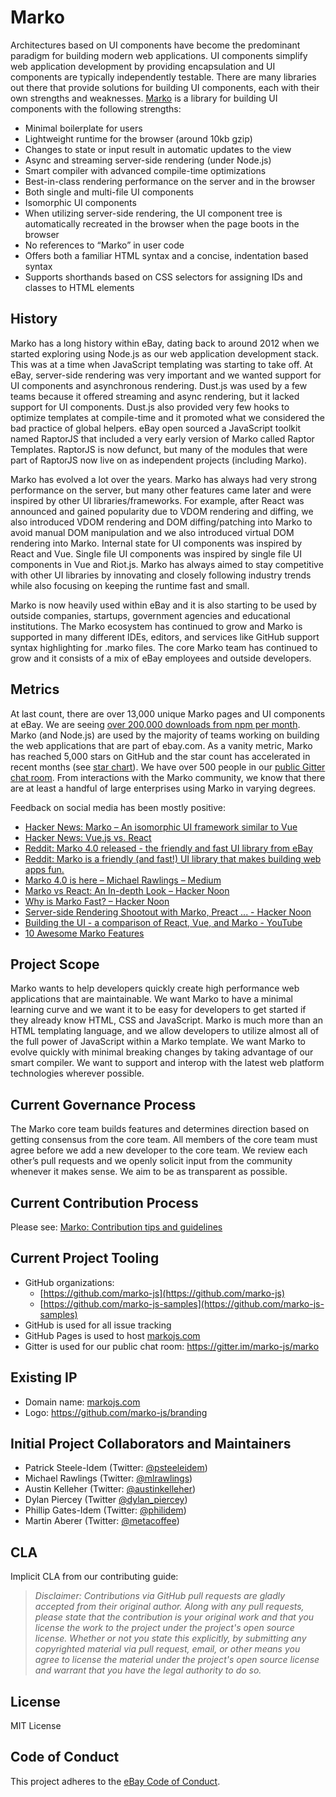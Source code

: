 # Marko

Architectures based on UI components have become the predominant paradigm for
building modern web applications. UI components simplify web application
development by providing encapsulation and UI components are typically
independently testable. There are many libraries out there that provide
solutions for building UI components, each with their own strengths and
weaknesses. [Marko](https://markojs.com/) is a library for building UI components
with the following strengths:

- Minimal boilerplate for users
- Lightweight runtime for the browser (around 10kb gzip)
- Changes to state or input result in automatic updates to the view
- Async and streaming server-side rendering (under Node.js)
- Smart compiler with advanced compile-time optimizations
- Best-in-class rendering performance on the server and in the browser
- Both single and multi-file UI components
- Isomorphic UI components
- When utilizing server-side rendering, the UI component tree is automatically
recreated in the browser when the page boots in the browser
- No references to “Marko” in user code
- Offers both a familiar HTML syntax and a concise, indentation based syntax
- Supports shorthands based on CSS selectors for assigning IDs and classes
to HTML elements

## History

Marko has a long history within eBay, dating back to around 2012 when we started
exploring using Node.js as our web application development stack. This was at a
time when JavaScript templating was starting to take off. At eBay, server-side
rendering was very important and we wanted support for UI components and
asynchronous rendering. Dust.js was used by a few teams because it offered
streaming and async rendering, but it lacked support for UI components. Dust.js
also provided very few hooks to optimize templates at compile-time and it
promoted what we considered the bad practice of global helpers. eBay open
sourced a JavaScript toolkit named RaptorJS that included a very early version
of Marko called Raptor Templates. RaptorJS is now defunct, but many of the
modules that were part of RaptorJS now live on as independent projects (including Marko).

Marko has evolved a lot over the years. Marko has always had very strong
performance on the server, but many other features came later and were inspired
by other UI libraries/frameworks. For example, after React was announced and
gained popularity due to VDOM rendering and diffing, we also introduced VDOM
rendering and DOM diffing/patching into Marko to avoid manual DOM manipulation
and we also introduced virtual DOM rendering into Marko. Internal state for UI
components was inspired by React and Vue. Single file UI components was inspired
by single file UI components in Vue and Riot.js. Marko has always aimed to stay
competitive with other UI libraries by innovating and closely following industry
trends while also focusing on keeping the runtime fast and small.

Marko is now heavily used within eBay and it is also starting to be used by
outside companies, startups, government agencies and educational institutions.
The Marko ecosystem has continued to grow and Marko is supported in many
different IDEs, editors, and services like GitHub support syntax highlighting
for .marko files. The core Marko team has continued to grow and it consists of a
mix of eBay employees and outside developers.

## Metrics

At last count, there are over 13,000 unique Marko pages and UI components at eBay.
We are seeing [over 200,000 downloads from npm per month](https://npm-stat.com/charts.html?package=marko).
Marko (and Node.js) are used by the majority of teams working on building the
web applications that are part of ebay.com. As a vanity metric, Marko has reached
5,000 stars on GitHub and the star count has accelerated in recent months
(see [star chart](https://starcharts.herokuapp.com/marko-js/marko)). We have over
500 people in our [public Gitter chat room](https://gitter.im/marko-js/marko).
From interactions with the Marko community, we know that there are at least a
handful of large enterprises using Marko in varying degrees.

Feedback on social media has been mostly positive:

- [Hacker News: Marko – An isomorphic UI framework similar to Vue](https://news.ycombinator.com/item?id=15057371)
- [Hacker News: Vue.js vs. React](https://news.ycombinator.com/item?id=15054009)
- [Reddit: Marko 4.0 released - the friendly and fast UI library from eBay](https://www.reddit.com/r/javascript/comments/5xgk9q/marko_40_released_the_friendly_and_fast_ui/)
- [Reddit: Marko is a friendly (and fast!) UI library that makes building web apps fun.](https://www.reddit.com/r/webdev/comments/6vapeb/marko_is_a_friendly_and_fast_ui_library_that/)
- [Marko 4.0 is here – Michael Rawlings – Medium](https://medium.com/@mlrawlings/marko-4-0-is-here-837884c5f60d)
- [Marko vs React: An In-depth Look – Hacker Noon](https://hackernoon.com/marko-vs-react-an-in-depth-look-767de0a5f9a6)
- [Why is Marko Fast? – Hacker Noon](https://hackernoon.com/why-is-marko-fast-a20796cb8ae3)
- [Server-side Rendering Shootout with Marko, Preact ... - Hacker Noon](https://hackernoon.com/server-side-rendering-shootout-with-marko-preact-rax-react-and-vue-25e1ae17800f)
- [Building the UI - a comparison of React, Vue, and Marko - YouTube](https://www.youtube.com/watch?v=i6eZA8Y_GgA&feature=youtu.be)
- [10 Awesome Marko Features](https://medium.com/@austinkelleher/10-awesome-marko-features-afba9d094d42)

## Project Scope

Marko wants to help developers quickly create high performance web applications
that are maintainable. We want Marko to have a minimal learning curve and we
want it to be easy for developers to get started if they already know HTML, CSS
and JavaScript. Marko is much more than an HTML templating language, and we allow
developers to utilize almost all of the full power of JavaScript within a Marko
template. We want Marko to evolve quickly with minimal breaking changes by taking
advantage of our smart compiler. We want to support and interop with the latest
web platform technologies wherever possible.

## Current Governance Process

The Marko core team builds features and determines direction based on getting
consensus from the core team. All members of the core team must agree before we
add a new developer to the core team. We review each other’s pull requests
and we openly solicit input from the community whenever it makes sense. We aim
to be as transparent as possible.

## Current Contribution Process

Please see: [Marko: Contribution tips and guidelines](https://github.com/marko-js/marko/blob/master/.github/CONTRIBUTING.md)

## Current Project Tooling

- GitHub organizations:
  - [https://github.com/marko-js](https://github.com/marko-js)
  - [https://github.com/marko-js-samples](https://github.com/marko-js-samples)
- GitHub is used for all issue tracking
- GitHub Pages is used to host [markojs.com](https://markojs.com)
- Gitter is used for our public chat room: https://gitter.im/marko-js/marko

## Existing IP

- Domain name: [markojs.com](https://markojs.com)
- Logo: https://github.com/marko-js/branding

## Initial Project Collaborators and Maintainers

- Patrick Steele-Idem (Twitter: [@psteeleidem](https://twitter.com/psteeleidem))
- Michael Rawlings (Twitter: [@mlrawlings](https://twitter.com/mlrawlings))
- Austin Kelleher (Twitter: [@austinkelleher](https://twitter.com/austinkelleher))
- Dylan Piercey (Twitter [@dylan_piercey](https://twitter.com/dylan_piercey))
- Phillip Gates-Idem (Twitter: [@philidem](https://twitter.com/philidem))
- Martin Aberer (Twitter: [@metacoffee](https://twitter.com/metacoffee))

## CLA

Implicit CLA from our contributing guide:

> _Disclaimer: Contributions via GitHub pull requests are gladly accepted from
their original author. Along with any pull requests, please state that the
contribution is your original work and that you license the work to the project
under the project's open source license. Whether or not you state this explicitly,
by submitting any copyrighted material via pull request, email, or other means
you agree to license the material under the project's open source license and
warrant that you have the legal authority to do so._

## License

MIT License

## Code of Conduct

This project adheres to the [eBay Code of Conduct](http://ebay.github.io/codeofconduct).
